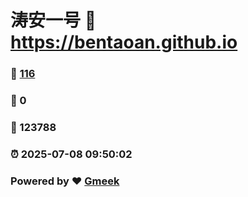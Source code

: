 # 涛安一号 :link: https://bentaoan.github.io 
### :page_facing_up: [116](https://bentaoan.github.io/tag.html) 
### :speech_balloon: 0 
### :hibiscus: 123788 
### :alarm_clock: 2025-07-08 09:50:02 
### Powered by :heart: [Gmeek](https://github.com/Meekdai/Gmeek)
